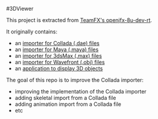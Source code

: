 #3DViewer

This project is extracted from [TeamFX's openjfx-8u-dev-rt](https://github.com/teamfx/openjfx-8u-dev-rt/tree/master/apps/samples/3DViewer).

It originally contains:
* an [importer for Collada (.dae) files](https://github.com/teamfx/openjfx-8u-dev-rt/blob/master/apps/samples/3DViewer/src/main/java/com/javafx/experiments/importers/dae/DaeImporter.java)
* an [importer for Maya (.maya) files](https://github.com/teamfx/openjfx-8u-dev-rt/blob/master/apps/samples/3DViewer/src/main/java/com/javafx/experiments/importers/maya/MayaImporter.java)
* an [importer for 3dsMax (.max) files](https://github.com/teamfx/openjfx-8u-dev-rt/blob/master/apps/samples/3DViewer/src/main/java/com/javafx/experiments/importers/max/MaxLoader.java)
* an [importer for Wavefront (.obj) files](https://github.com/teamfx/openjfx-8u-dev-rt/blob/master/apps/samples/3DViewer/src/main/java/com/javafx/experiments/importers/obj/ObjOrPolyObjImporter.java)
* an [application to display 3D objects](https://github.com/teamfx/openjfx-8u-dev-rt/blob/master/apps/samples/3DViewer/src/main/java/com/javafx/experiments/jfx3dviewer/Jfx3dViewerApp.java)

The goal of this repo is to improve the Collada importer:
* improving the implementation of the Collada importer
* adding skeletal import from a Collada file
* adding animation import from a Collada file
* etc